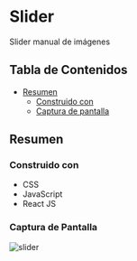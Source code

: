 # Slider
Slider manual de imágenes
## Tabla de Contenidos
- [Resumen](#resumen)
  - [Construido con](#construido-con)
  - [Captura de pantalla](#captura-de-pantalla)
## Resumen
### Construido con
- CSS
- JavaScript
- React JS
### Captura de Pantalla
![slider](https://user-images.githubusercontent.com/26915529/211581902-a02a5b2b-8464-4b5a-ad57-e9441d6aaa0c.JPG)
